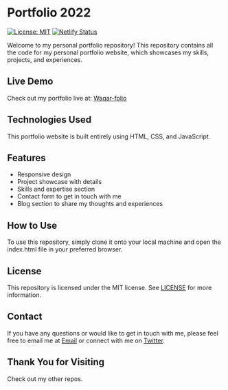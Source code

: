 # Portfolio 2022

[![License: MIT](https://img.shields.io/badge/License-MIT-yellow.svg)](https://opensource.org/licenses/MIT) [![Netlify Status](https://api.netlify.com/api/v1/badges/0519c348-6f67-4d68-b628-9abd96c25307/deploy-status)](https://app.netlify.com/sites/waqar-folio/deploys)


Welcome to my personal portfolio repository! This repository contains all the code for my personal portfolio website, which showcases my skills, projects, and experiences.

## Live Demo
Check out my portfolio live at: [Waqar-folio](https://waqar-folio.netlify.app/)

## Technologies Used
This portfolio website is built entirely using HTML, CSS, and JavaScript.

## Features
* Responsive design
* Project showcase with details
* Skills and expertise section
* Contact form to get in touch with me
* Blog section to share my thoughts and experiences

## How to Use
To use this repository, simply clone it onto your local machine and open the index.html file in your preferred browser.

## License
This repository is licensed under the MIT license. See [LICENSE](https://opensource.org/license/mit/) for more information.

## Contact
If you have any questions or would like to get in touch with me, please feel free to email me at [Email](waqs2807@gmail.com) or connect with me on [Twitter](https://twitter.com/iamwaqs).

## Thank You for Visiting
Check out my other repos. 
